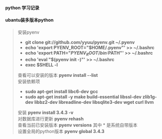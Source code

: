 #### python 学习记录


#### ubantu装多版本python
> 安装pyenv  
> + **git clone git://github.com/yyuu/pyenv.git ~/.pyenv** 
> + **echo 'export PYENV_ROOT="$HOME/.pyenv"' >> ~/.bashrc**  
> + **echo 'export PATH="$PYENV_ROOT/bin:$PATH"' >> ~/.bashrc**  
> + **echo 'eval "$(pyenv init -)"' >> ~/.bashrc**  
> + **exec $SHELL -l**  
>
> 查看可以安装的版本 **pyenv install --list**  
> 安装依赖项  
> + **sudo apt-get install libc6-dev gcc**
> + **sudo apt-get install -y make build-essential libssl-dev zlib1g-dev libbz2-dev libreadline-dev libsqlite3-dev wget curl llvm**
>  
> 安装 **pyenv install 3.4.3 -v**  
> 对数据库进行更新 **pyenv rehash**  
> 查看当前已安装版本 **pyenv versions**  其中 * 是系统自带版本  
> 设置全局的python版本 **pyenv global 3.4.3**  
> 

